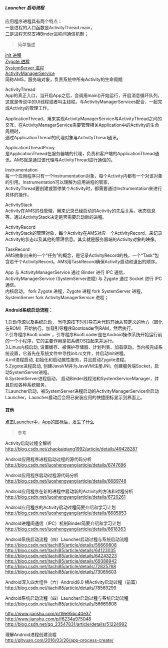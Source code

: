 ##### Launcher 启动流程

应用程序进程具有两个特点：  
一是进程的入口函数是ActivityThread.main，  
二是进程天然支持Binder进程间通信机制；  

> 简单描述    

[init 进程](launcher/fork_Zygote.md)  
[Zygote 进程](launcher/Zygote.md)  
[SystemServer 进程](launcher/SystemServer.md)  
[ActivityManagerService](launcher/ActivityManagerService.md)  
简称AMS，服务端对象，负责系统中所有Activity的生命周期  

ActivityThread  
App的真正入口，当开启App之后，会调用main()开始运行，开启消息循环队列，这就是传说中的UI线程或者叫主线程。与ActivityManagerServices配合，一起完成Activity的管理工作。  

ApplicationThread，用来实现ActivityManagerService与ActivityThread之间的交互。在ActivityManagerService需要管理相关Application中的Activity的生命周期时，  
通过ApplicationThread的代理对象与ActivityThread通讯。

ApplicationThreadProxy  
是ApplicationThread在服务器端的代理，负责和客户端的ApplicationThread通讯。AMS就是通过该代理与ActivityThread进行通信的。

Instrumentation  
每一个应用程序只有一个Instrumentation对象，每个Activity内都有一个对该对象的引用。Instrumentation可以理解为应用进程的管家，  
ActivityThread要创建或暂停某个Activity时，都需要通过Instrumentation来进行具体的操作。

ActivityStack  
Activity在AMS的栈管理，用来记录已经启动的Activity的先后关系，状态信息等。通过ActivityStack决定是否需要启动新的进程。

ActivityRecord  
ActivityStack的管理对象，每个Activity在AMS对应一个ActivityRecord，来记录Activity的状态以及其他的管理信息。其实就是服务器端的Activity对象的映像。

TaskRecord  
AMS抽象出来的一个“任务”的概念，是记录ActivityRecord的栈，一个“Task”包含若干个ActivityRecord。AMS用TaskRecord确保Activity启动和退出的顺序。  



App 与 ActivityManagerService 通过 Binder 进行 IPC 通信，ActivityManagerService (SystemServer进程) 与 Zygote 通过 Socket 进行 IPC 通信。  
内核启动， fork Zygote 进程，Zygote 进程 fork SystemServer 进程， SystemServer fork ActivityManagerService 进程；  

#### Android系统启动流程：  
1.启动电源以及系统启动， 当电源按下时引导芯片代码开始从预定义的地方（固化在ROM）开始执行。加载引导程序Bootloader到RAM，然后执行。   
2.引导程序BootLoader ，引导程序BootLoader是在Android操作系统开始运行前的一个小程序，它的主要作用是把系统OS拉起来并运行。   
3.Linux内核启动, 设置缓存、被保护存储器、计划列表、加载驱动。当内核完成系统设置，它首先在系统文件中寻找init.rc文件，并启动init进程。   
4.init进程启动, 初始化和启动属性服务，并且启动Zygote进程。   
5.Zygote进程启动, 创建JavaVM并为JavaVM注册JNI，创建服务端Socket，启动SystemServer进程。   
6.SystemServer进程启动， 启动Binder线程池和SystemServiceManager，并且启动各种系统服务。   
7.Launcher启动，被SystemServer进程启动的ActivityManagerService会启动Launcher，Launcher启动后会将已安装应用的快捷图标显示到界面上。  

#### 其他   
[点击Launcher中，App的图标后，发生了什么](launcher/Launcher_Click_App_Icon_Process.md)   


> 参考 

Activity启动过程全解析  
http://blog.csdn.net/zhaokaiqiang1992/article/details/49428287  

Android应用程序进程启动过程的源代码分析  
http://blog.csdn.net/luoshengyang/article/details/6747696  

Android应用程序启动过程源代码分析  
http://blog.csdn.net/luoshengyang/article/details/6689748  

Android应用程序在新的进程中启动新的Activity的方法和过程分析  
http://blog.csdn.net/luoshengyang/article/details/6720261  

Android应用程序的Activity启动过程简要介绍和学习计划  
http://blog.csdn.net/luoshengyang/article/details/6685853  

Android进程间通信（IPC）机制Binder简要介绍和学习计划  
http://blog.csdn.net/luoshengyang/article/details/6618363  

Android系统启动流程（四）Launcher启动过程与系统启动流程  
http://blog.csdn.net/itachi85/article/details/56669808  
http://blog.csdn.net/itachi85/article/details/64123035  
http://blog.csdn.net/itachi85/article/details/64243223  
http://blog.csdn.net/itachi85/article/details/69388942  
http://blog.csdn.net/itachi85/article/details/72825768  
http://blog.csdn.net/itachi85/article/details/73065603  

Android深入四大组件（六）Android8.0 根Activity启动过程（前篇）    
http://blog.csdn.net/itachi85/article/details/78569299  

Android系统启动流程（四）Launcher启动过程与系统启动流程  
http://blog.csdn.net/itachi85/article/details/56669808  

http://www.jianshu.com/p/19e95bc40e37  
http://www.jianshu.com/p/f6234a975048  
http://blog.csdn.net/qq_23547831/article/details/51224992  

理解Android进程创建流程  
http://gityuan.com/2016/03/26/app-process-create/  
